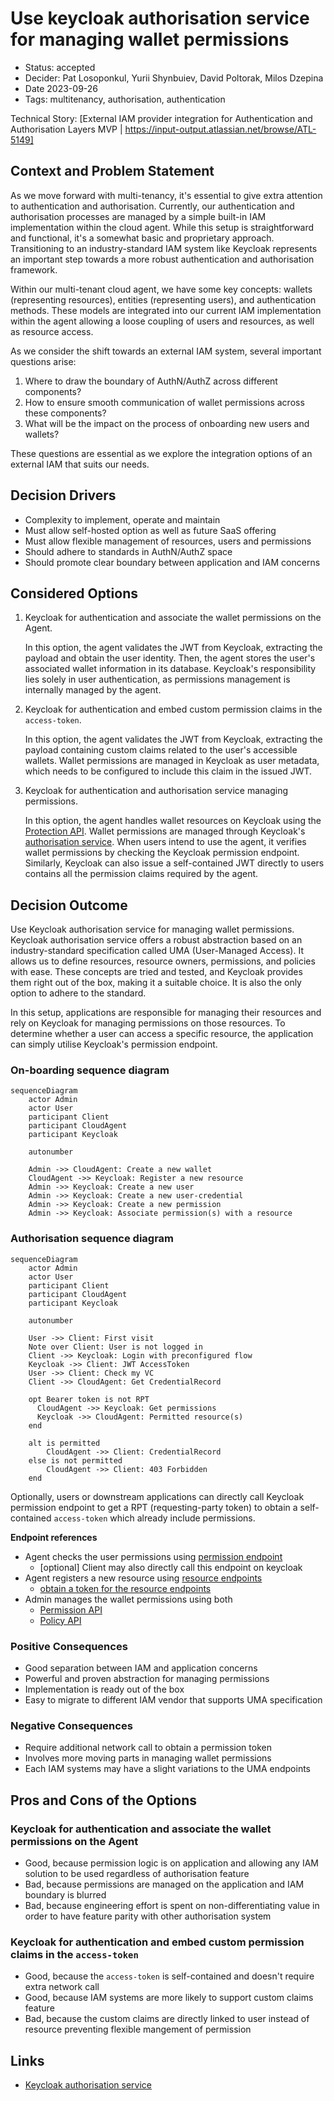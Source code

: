 # Use keycloak authorisation service for managing wallet permissions

- Status: accepted
- Decider: Pat Losoponkul, Yurii Shynbuiev, David Poltorak, Milos Dzepina
- Date 2023-09-26
- Tags: multitenancy, authorisation, authentication

Technical Story: [External IAM provider integration for Authentication and Authorisation Layers MVP | https://input-output.atlassian.net/browse/ATL-5149]

## Context and Problem Statement

As we move forward with multi-tenancy, it's essential to give extra attention to authentication and authorisation.
Currently, our authentication and authorisation processes are managed by a simple built-in IAM implementation within the cloud agent.
While this setup is straightforward and functional, it's a somewhat basic and proprietary approach.
Transitioning to an industry-standard IAM system like Keycloak represents an important step towards a more robust authentication and authorisation framework.

Within our multi-tenant cloud agent, we have some key concepts:
wallets (representing resources), entities (representing users), and authentication methods.
These models are integrated into our current IAM implementation within the agent allowing a loose coupling of users and resources, as well as resource access.

As we consider the shift towards an external IAM system, several important questions arise:

1. Where to draw the boundary of AuthN/AuthZ across different components?
2. How to ensure smooth communication of wallet permissions across these components?
3. What will be the impact on the process of onboarding new users and wallets?

These questions are essential as we explore the integration options of an external IAM  that suits our needs.

## Decision Drivers

- Complexity to implement, operate and maintain
- Must allow self-hosted option as well as future SaaS offering
- Must allow flexible management of resources, users and permissions
- Should adhere to standards in AuthN/AuthZ space
- Should promote clear boundary between application and IAM concerns

## Considered Options

1. Keycloak for authentication and associate the wallet permissions on the Agent.

   In this option, the agent validates the JWT from Keycloak, extracting the payload and obtain the user identity.
   Then, the agent stores the user's associated wallet information in its database.
   Keycloak's responsibility lies solely in user authentication, as permissions management is internally managed by the agent.

2. Keycloak for authentication and embed custom permission claims in the `access-token`.

   In this option, the agent validates the JWT from Keycloak, extracting the payload containing custom claims related to the user's accessible wallets.
   Wallet permissions are managed in Keycloak as user metadata, which needs to be configured to include this claim in the issued JWT.

3. Keycloak for authentication and authorisation service  managing permissions.

   In this option, the agent handles wallet resources on Keycloak using the [Protection API](https://www.keycloak.org/docs/latest/authorization_services/index.html#_service_protection_api).
   Wallet permissions are managed through Keycloak's [authorisation service](https://www.keycloak.org/docs/latest/authorization_services/index.html).
   When users intend to use the agent, it verifies wallet permissions by checking the Keycloak permission endpoint.
   Similarly, Keycloak can also issue a self-contained JWT directly to users contains all the permission claims required by the agent.

## Decision Outcome

Use Keycloak authorisation service for managing wallet permissions.
Keycloak authorisation service offers a robust abstraction based on an industry-standard specification called UMA (User-Managed Access).
It allows us to define resources, resource owners, permissions, and policies with ease.
These concepts are tried and tested, and Keycloak provides them right out of the box, making it a suitable choice.
It is also the only option to adhere to the standard.

In this setup, applications are responsible for managing their resources and rely on
Keycloak for managing permissions on those resources.
To determine whether a user can access a specific resource, the application can simply utilise Keycloak's permission endpoint.

### On-boarding sequence diagram

```mermaid
sequenceDiagram
    actor Admin
    actor User
    participant Client
    participant CloudAgent
    participant Keycloak

    autonumber

    Admin ->> CloudAgent: Create a new wallet
    CloudAgent ->> Keycloak: Register a new resource
    Admin ->> Keycloak: Create a new user
    Admin ->> Keycloak: Create a new user-credential
    Admin ->> Keycloak: Create a new permission
    Admin ->> Keycloak: Associate permission(s) with a resource
```

### Authorisation sequence diagram

```mermaid
sequenceDiagram
    actor Admin
    actor User
    participant Client
    participant CloudAgent
    participant Keycloak

    autonumber

    User ->> Client: First visit
    Note over Client: User is not logged in
    Client ->> Keycloak: Login with preconfigured flow
    Keycloak ->> Client: JWT AccessToken
    User ->> Client: Check my VC
    Client ->> CloudAgent: Get CredentialRecord

    opt Bearer token is not RPT
      CloudAgent ->> Keycloak: Get permissions
      Keycloak ->> CloudAgent: Permitted resource(s)
    end

    alt is permitted
        CloudAgent ->> Client: CredentialRecord
    else is not permitted
        CloudAgent ->> Client: 403 Forbidden
    end
```

Optionally, users or downstream applications can directly call Keycloak permission endpoint to get a RPT (requesting-party token)
to obtain a self-contained `access-token` which already include permissions.

__Endpoint references__

- Agent checks the user permissions using [permission endpoint](https://www.keycloak.org/docs/22.0.0/authorization_services/#_service_obtaining_permissions)
  - [optional] Client may also directly call this endpoint on keycloak
- Agent registers a new resource using [resource endpoints](https://www.keycloak.org/docs/22.0.0/authorization_services/#_service_protection_resources_api)
  - [obtain a token for the resource endpoints](https://www.keycloak.org/docs/22.0.0/authorization_services/#_service_protection_whatis_obtain_pat)
- Admin manages the wallet permissions using both
  - [Permission API](https://www.keycloak.org/docs/22.0.0/authorization_services/#_service_protection_permission_api_papi)
  - [Policy API](https://www.keycloak.org/docs/22.0.0/authorization_services/#_service_authorization_uma_policy_api)

### Positive Consequences

- Good separation between IAM and application concerns
- Powerful and proven abstraction for managing permissions
- Implementation is ready out of the box
- Easy to migrate to different IAM vendor that supports UMA specification

### Negative Consequences

- Require additional network call to obtain a permission token
- Involves more moving parts in managing wallet permissions
- Each IAM systems may have a slight variations to the UMA endpoints

## Pros and Cons of the Options

### Keycloak for authentication and associate the wallet permissions on the Agent

- Good, because permission logic is on application and allowing any IAM solution to be used regardless of authorisation feature
- Bad, because permissions are managed on the application and IAM boundary is blurred
- Bad, because engineering effort is spent on non-differentiating value in order to have feature parity with other authorisation system

### Keycloak for authentication and embed custom permission claims in the `access-token`

- Good, because the `access-token` is self-contained and doesn't require extra network call
- Good, because IAM systems are more likely to support custom claims feature
- Bad, because the custom claims are directly linked to user instead of resource preventing flexible mangement of permission

## Links

- [Keycloak authorisation service](https://www.keycloak.org/docs/latest/authorization_services/index.html)
